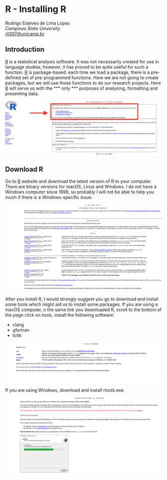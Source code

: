 # R - Installing R

Rodrigo Esteves de Lima Lopes \
*Campinas State University* \
[rll307@unicamp.br](mailto:rll307@unicamp.br)

## Introduction

[R](https://www.r-project.org/) is a statistical analysis software. It was not necessarily created for use in language studies; however, it has proved to be quite useful for such a function. [R](https://www.r-project.org/) is package-based: each time we load a package, there is a pre-defined set of pre-programmed functions. Here we are not going to create packages, but we will use those functions to do our research projects. Here [R](https://www.r-project.org/) will serve us with the *** only *** purposes of analysing, formatting and presenting data.

![Choosing platform on CRAN website](./images/cran01.png)

## Download R

Go to [R](https://www.r-project.org/) website and download the latest version of R to your computer. There are binary versions for macOS, Linux and Windows. I do not have a Windows computer since 1999, so probably I will not be able to help you much if there is a Windows-specific issue. 

![Downloading R tools - Macintosh](./images/mac.png)


After you install R, I would strongly suggest you go to download and install some tools which might aid us to install some packages. If you are using a macOS computer, n the same link you downloaded R, scroll to the bottom of the page click on *tools*, install the following software:

* clang
* gfortran
* tcltk


![Downloading Rtools - Windows -1 ](./images/rtools0.png)


If you are using Windows, download and install rtools.exe. 


![Downloading Rtools - Windows- 2 ](./images/rtools.png)
